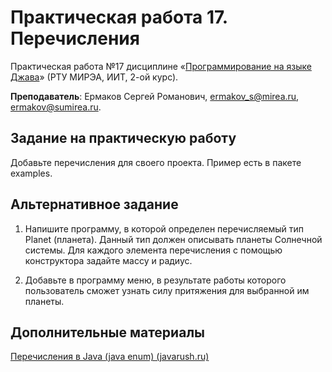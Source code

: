 # Практическая работа 17. Перечисления
Практическая работа №17 дисциплине «[Программирование на языке Джава](https://online-edu.mirea.ru/course/view.php?id=4053)» (РТУ МИРЭА, ИИТ, 2-ой курс).

**Преподаватель**: Ермаков Сергей Романович, ermakov_s@mirea.ru, ermakov@sumirea.ru.

## Задание на практическую работу

Добавьте перечисления для своего проекта. Пример есть в пакете examples.

## Альтернативное задание

1. Напишите программу, в которой определен перечисляемый тип Planet (планета). Данный тип должен описывать планеты Солнечной системы. Для каждого элемента перечисления с помощью конструктора задайте массу и радиус. 

2. Добавьте в программу меню, в результате работы которого пользователь сможет узнать силу притяжения для выбранной им планеты. 

## Дополнительные материалы

[Перечисления в Java (java enum) (javarush.ru)](https://javarush.ru/groups/posts/1419-perechislenija-v-java-java-enum)

